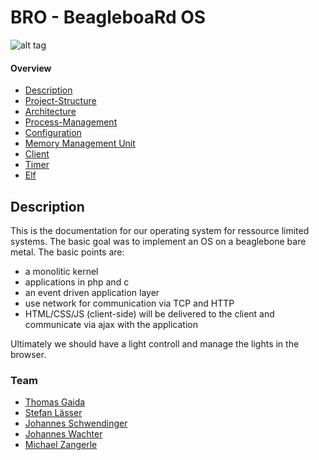 ﻿# BRO - BeagleboaRd OS

![alt tag](https://raw.github.com/BRO-FHV/docs/master/images/logo_transparent.png)

#### Overview

- [Description](#Description)
- [Project-Structure](https://github.com/BRO-FHV/docs/blob/master/project-structure.md)
- [Architecture](https://github.com/BRO-FHV/docs/blob/master/architecture.md)
- [Process-Management](https://github.com/BRO-FHV/docs/blob/master/process-management.md)
- [Configuration](https://github.com/BRO-FHV/docs/blob/master/configuration.md)
- [Memory Management Unit](https://github.com/BRO-FHV/docs/blob/master/mmu.md)
- [Client](https://github.com/BRO-FHV/docs/blob/master/client.md)
- [Timer](https://github.com/BRO-FHV/docs/blob/master/timer.md)
- [Elf](https://github.com/BRO-FHV/docs/blob/master/elf.md)

## <a name="Description"></a>Description
This is the documentation for our operating system for ressource limited systems. The basic goal was to implement an OS on a beaglebone bare metal. The basic points are:  

- a monolitic kernel
- applications in php and c
- an event driven application layer 
- use network for communication via TCP and HTTP
- HTML/CSS/JS (client-side) will be delivered to the client and communicate via ajax with the application

Ultimately we should have a light controll and manage the lights in the browser.


### Team
- [Thomas Gaida](https://github.com/thomasgaida)
- [Stefan Lässer](https://github.com/sla89)
- [Johannes Schwendinger](https://github.com/jotschgl)
- [Johannes Wachter](https://github.com/wachterjohannes)
- [Michael Zangerle](https://github.com/michaelzangerle)
